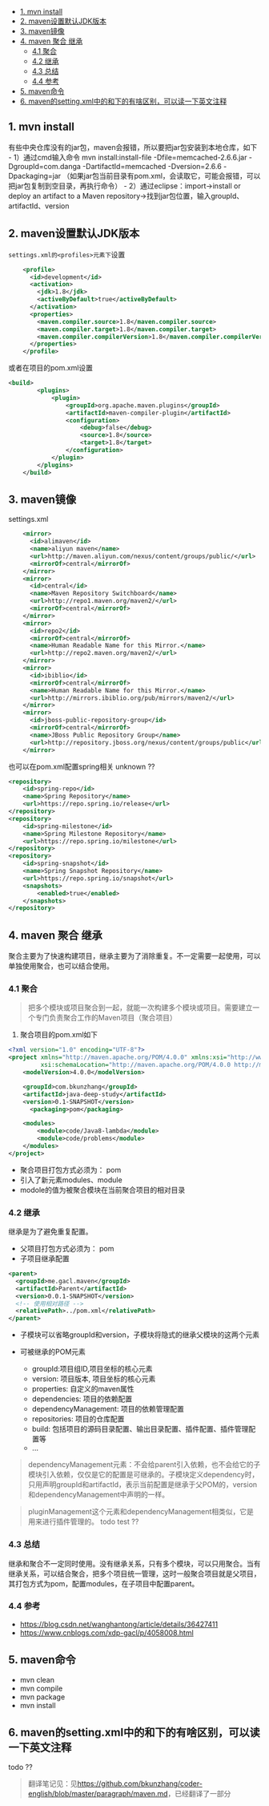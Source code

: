 <!-- TOC -->

- [1. mvn install](#1-mvn-install)
- [2. maven设置默认JDK版本](#2-maven设置默认jdk版本)
- [3. maven镜像](#3-maven镜像)
- [4. maven 聚合 继承](#4-maven-聚合-继承)
    - [4.1 聚合](#41-聚合)
    - [4.2 继承](#42-继承)
    - [4.3 总结](#43-总结)
    - [4.4 参考](#44-参考)
- [5. maven命令](#5-maven命令)
- [6. maven的setting.xml中的<mirror>和<profiles>下的<repository>有啥区别，可以读一下英文注释](#6-maven的settingxml中的mirror和profiles下的repository有啥区别可以读一下英文注释)

<!-- /TOC -->
## 1. mvn install 
有些中央仓库没有的jar包，maven会报错，所以要把jar包安装到本地仓库，如下
	- 1）通过cmd输入命令
		mvn install:install-file -Dfile=memcached-2.6.6.jar -DgroupId=com.danga -DartifactId=memcached -Dversion=2.6.6 -Dpackaging=jar
		（如果jar包当前目录有pom.xml，会读取它，可能会报错，可以把jar包复制到空目录，再执行命令）
	- 2）通过eclipse：import->install or deploy an artifact to a Maven repository->找到jar包位置，输入groupId、artifactId、version
	
## 2. maven设置默认JDK版本
`settings.xml的<profiles>元素下`设置
```xml
    <profile>
      <id>development</id>
      <activation>
        <jdk>1.8</jdk>
        <activeByDefault>true</activeByDefault>
      </activation>
      <properties>
        <maven.compiler.source>1.8</maven.compiler.source>
        <maven.compiler.target>1.8</maven.compiler.target>
        <maven.compiler.compilerVersion>1.8</maven.compiler.compilerVersion>
      </properties>
    </profile>
```
或者在项目的pom.xml设置
```xml
<build>
        <plugins>
            <plugin>
                <groupId>org.apache.maven.plugins</groupId>
                <artifactId>maven-compiler-plugin</artifactId>
                <configuration>
                    <debug>false</debug>
                    <source>1.8</source>
                    <target>1.8</target>
                </configuration>
            </plugin>
        </plugins>
    </build>
```
## 3. maven镜像
settings.xml
```XML
    <mirror>
      <id>alimaven</id>
      <name>aliyun maven</name>
      <url>http://maven.aliyun.com/nexus/content/groups/public/</url>
      <mirrorOf>central</mirrorOf>
    </mirror>
    <mirror>
      <id>central</id>
      <name>Maven Repository Switchboard</name>
      <url>http://repo1.maven.org/maven2/</url>
      <mirrorOf>central</mirrorOf>
    </mirror>
    <mirror>
      <id>repo2</id>
      <mirrorOf>central</mirrorOf>
      <name>Human Readable Name for this Mirror.</name>
      <url>http://repo2.maven.org/maven2/</url>
    </mirror>
    <mirror>
      <id>ibiblio</id>
      <mirrorOf>central</mirrorOf>
      <name>Human Readable Name for this Mirror.</name>
      <url>http://mirrors.ibiblio.org/pub/mirrors/maven2/</url>
    </mirror>
    <mirror>
      <id>jboss-public-repository-group</id>
      <mirrorOf>central</mirrorOf>
      <name>JBoss Public Repository Group</name>
      <url>http://repository.jboss.org/nexus/content/groups/public</url>
    </mirror>
```
也可以在pom.xml配置spring相关 unknown ??
```xml
<repository>
    <id>spring-repo</id>
    <name>Spring Repository</name>
    <url>https://repo.spring.io/release</url>
</repository>
<repository>
    <id>spring-milestone</id>
    <name>Spring Milestone Repository</name>
    <url>https://repo.spring.io/milestone</url>
</repository>
<repository>
    <id>spring-snapshot</id>
    <name>Spring Snapshot Repository</name>
    <url>https://repo.spring.io/snapshot</url>
    <snapshots>
        <enabled>true</enabled>
    </snapshots>
</repository>
```

## 4. maven 聚合 继承
聚合主要为了快速构建项目，继承主要为了消除重复。不一定需要一起使用，可以单独使用聚合，也可以结合使用。

### 4.1 聚合
> 把多个模块或项目聚合到一起，就能一次构建多个模块或项目。需要建立一个专门负责聚合工作的Maven项目（聚合项目）

1. 聚合项目的pom.xml如下
```xml
<?xml version="1.0" encoding="UTF-8"?>
<project xmlns="http://maven.apache.org/POM/4.0.0" xmlns:xsi="http://www.w3.org/2001/XMLSchema-instance"
         xsi:schemaLocation="http://maven.apache.org/POM/4.0.0 http://maven.apache.org/xsd/maven-4.0.0.xsd">
    <modelVersion>4.0.0</modelVersion>

    <groupId>com.bkunzhang</groupId>
    <artifactId>java-deep-study</artifactId>
    <version>0.1-SNAPSHOT</version>
	  <packaging>pom</packaging>

    <modules>
        <module>code/Java8-lambda</module>
        <module>code/problems</module>
    </modules>
</project>
```

- 聚合项目打包方式必须为： pom
- 引入了新元素modules、module
- modole的值为被聚合模块在当前聚合项目的相对目录

### 4.2 继承
继承是为了避免重复配置。

- 父项目打包方式必须为： pom
- 子项目继承配置
```xml
<parent>  
  <groupId>me.gacl.maven</groupId>
  <artifactId>Parent</artifactId>
  <version>0.0.1-SNAPSHOT</version>
  <!-- 使用相对路径 -->
  <relativePath>../pom.xml</relativePath>  
</parent>
```
- 子模块可以省略groupId和version，子模块将隐式的继承父模块的这两个元素
- 可被继承的POM元素

  - groupId:项目组ID,项目坐标的核心元素
  - version: 项目版本, 项目坐标的核心元素
  - properties: 自定义的maven属性
  - dependencies: 项目的依赖配置
  - dependencyManagement: 项目的依赖管理配置
  - repositories: 项目的仓库配置
  - build: 包括项目的源码目录配置、输出目录配置、插件配置、插件管理配置等
  - ...

> dependencyManagement元素：不会给parent引入依赖，也不会给它的子模块引入依赖，仅仅是它的配置是可继承的。子模块定义dependency时，只用声明groupId和artifactId，表示当前配置是继承于父POM的，version和dependencyManagement中声明的一样。

> pluginManagement这个元素和dependencyManagement相类似，它是用来进行插件管理的。 todo test ??
### 4.3 总结
继承和聚合不一定同时使用。没有继承关系，只有多个模块，可以只用聚合。当有继承关系，可以结合聚合，把多个项目统一管理，这时一般聚合项目就是父项目，其打包方式为pom，配置modules，在子项目中配置parent。

### 4.4 参考
- https://blog.csdn.net/wanghantong/article/details/36427411
- https://www.cnblogs.com/xdp-gacl/p/4058008.html

## 5. maven命令
- mvn clean
- mvn compile
- mvn package
- mvn install

## 6. maven的setting.xml中的<mirror>和<profiles>下的<repository>有啥区别，可以读一下英文注释
todo ??
> 翻译笔记见：见<https://github.com/bkunzhang/coder-english/blob/master/paragraph/maven.md>，已经翻译了一部分
